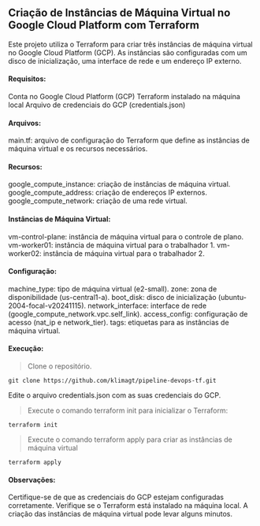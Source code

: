 ## Criação de Instâncias de Máquina Virtual no Google Cloud Platform com Terraform

Este projeto utiliza o Terraform para criar três instâncias de máquina virtual no Google Cloud Platform (GCP). As instâncias são configuradas com um disco de inicialização, uma interface de rede e um endereço IP externo.

#### Requisitos:

Conta no Google Cloud Platform (GCP)
Terraform instalado na máquina local
Arquivo de credenciais do GCP (credentials.json)
#### Arquivos:

main.tf: arquivo de configuração do Terraform que define as instâncias de máquina virtual e os recursos necessários.
#### Recursos:

google_compute_instance: criação de instâncias de máquina virtual.
google_compute_address: criação de endereços IP externos.
google_compute_network: criação de uma rede virtual.
#### Instâncias de Máquina Virtual:

vm-control-plane: instância de máquina virtual para o controle de plano.
vm-worker01: instância de máquina virtual para o trabalhador 1.
vm-worker02: instância de máquina virtual para o trabalhador 2.
#### Configuração:

machine_type: tipo de máquina virtual (e2-small).
zone: zona de disponibilidade (us-central1-a).
boot_disk: disco de inicialização (ubuntu-2004-focal-v20241115).
network_interface: interface de rede (google_compute_network.vpc.self_link).
access_config: configuração de acesso (nat_ip e network_tier).
tags: etiquetas para as instâncias de máquina virtual.
#### Execução:

> Clone o repositório.

    git clone https://github.com/klimagt/pipeline-devops-tf.git

Edite o arquivo credentials.json com as suas credenciais do GCP.
> Execute o comando terraform init para inicializar o Terraform: 
    
    terraform init

> Execute o comando terraform apply para criar as instâncias de máquina virtual

    terraform apply
#### Observações:

Certifique-se de que as credenciais do GCP estejam configuradas corretamente.
Verifique se o Terraform está instalado na máquina local.
A criação das instâncias de máquina virtual pode levar alguns minutos.
